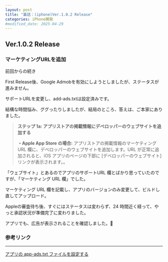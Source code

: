 ```yaml
---
layout: post
title: "裏話：(iphone)Ver.1.0.2 Release"
categories: iPhone開発
#modified_date: 2025-04-29
---
```


[link-3]: https://apple.co/4jAiQKn

## Ver.1.0.2 Release

### マーケティングURLを追加

前回からの続き

First Release後、Google Admobを有効にしようとしましたが、ステータスが進みません。

サポートURLを変更し、add-ads.txtは設定済みです。

結構な時間悩み、ググったりしましたが、結局のところ、答えは、ご本家にありました。

> **ステップ 1a: アプリストアの掲載情報にデベロッパーのウェブサイトを追加する**
> 
> **・Apple App Store の場合:** アプリストアの掲載情報のマーケティング URL 欄に、デベロッパーのウェブサイトを追加します。URL が正常に追加されると、iOS アプリのページの下部に [デベロッパーのウェブサイト] リンクが表示されます。。

「ウェブサイト」とあるのでアプリのサポートURL 欄とばかり思っていたのですが、「マーケティング URL 欄」でした。

マーケティング URL 欄を記載し、アプリのバージョンのみ変更して、ビルドし直してアップロード。

Appleの審査待ち後、すぐにはステータスは変わらず、24 時間近く経って、やっと承認状況が準備完了に変わりました。

アプリでも、広告が表示されることを確認しました。🎊

### 参考リンク

* * *

[アプリの app-ads.txt ファイルを設定する](https://support.google.com/admob/answer/9363762?hl=ja "アプリの app-ads.txt ファイルを設定する")
